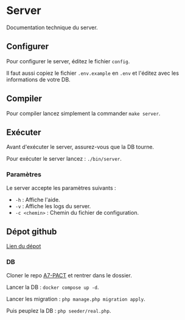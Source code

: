 # Server

Documentation technique du server.

## Configurer

Pour configurer le server, éditez le fichier `config`.

Il faut aussi copiez le fichier `.env.example` en `.env` et l'éditez avec les informations de votre DB.

## Compiler

Pour compiler lancez simplement la commander `make server`.

## Exécuter

Avant d'exécuter le server, assurez-vous que la DB tourne.

Pour exécuter le server lancez : `./bin/server`.

### Paramètres

Le server accepte les paramètres suivants :

- `-h` : Affiche l'aide.
- `-v` : Affiche les logs du server.
- `-c <chemin>` : Chemin du fichier de configuration.

## Dépot github

[Lien du dépot](https://github.com/Instelce/A7-PACT/tree/main/tchatator)

### DB

Cloner le repo [A7-PACT](https://github.com/Victouu/A7-PACT) et rentrer dans le dossier.

Lancer la DB : `docker compose up -d`.

Lancer les migration : `php manage.php migration apply`.

Puis peuplez la DB : `php seeder/real.php`.
